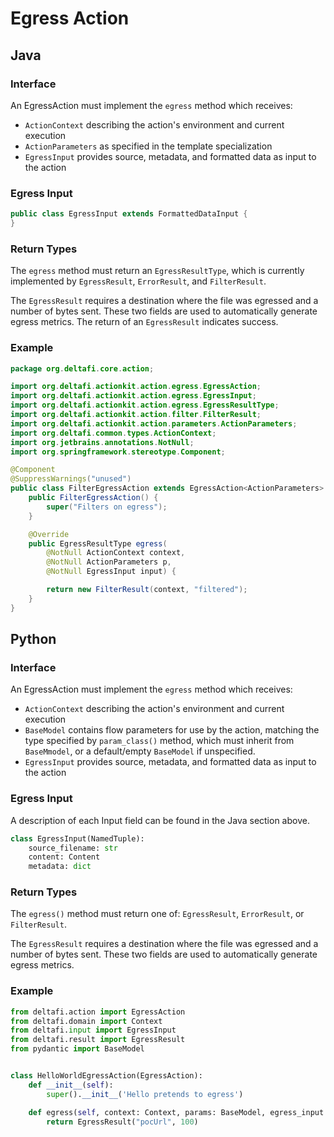 # Egress Action

## Java

### Interface

An EgressAction must implement the `egress` method which receives:
* `ActionContext` describing the action's environment and current execution
* `ActionParameters` as specified in the template specialization
* `EgressInput` provides source, metadata, and formatted data as input to the action

### Egress Input

```java
public class EgressInput extends FormattedDataInput {
}
```

### Return Types

The `egress` method must return an `EgressResultType`, which is currently implemented by `EgressResult`,  `ErrorResult`, and `FilterResult`.

The `EgressResult` requires a destination where the file was egressed and a number of bytes sent. These two fields are used to automatically generate egress metrics.
The return of an `EgressResult` indicates success.

### Example

```java
package org.deltafi.core.action;

import org.deltafi.actionkit.action.egress.EgressAction;
import org.deltafi.actionkit.action.egress.EgressInput;
import org.deltafi.actionkit.action.egress.EgressResultType;
import org.deltafi.actionkit.action.filter.FilterResult;
import org.deltafi.actionkit.action.parameters.ActionParameters;
import org.deltafi.common.types.ActionContext;
import org.jetbrains.annotations.NotNull;
import org.springframework.stereotype.Component;

@Component
@SuppressWarnings("unused")
public class FilterEgressAction extends EgressAction<ActionParameters> {
    public FilterEgressAction() {
        super("Filters on egress");
    }

    @Override
    public EgressResultType egress(
        @NotNull ActionContext context,
        @NotNull ActionParameters p,
        @NotNull EgressInput input) {

        return new FilterResult(context, "filtered");
    }
}
```
## Python

### Interface

An EgressAction must implement the `egress` method which receives:
* `ActionContext` describing the action's environment and current execution
* `BaseModel` contains flow parameters for use by the action, matching the type specified by `param_class()` method, which must inherit from `BaseMmodel`, or a default/empty `BaseModel` if unspecified.
* `EgressInput` provides source, metadata, and formatted data as input to the action

### Egress Input

A description of each Input field can be found in the Java section above.

```python
class EgressInput(NamedTuple):
    source_filename: str
    content: Content
    metadata: dict
```

### Return Types

The `egress()` method must return one of: `EgressResult`, `ErrorResult`, or `FilterResult`.

The `EgressResult` requires a destination where the file was egressed and a number of bytes sent. These two fields are used to automatically generate egress metrics.

### Example

```python
from deltafi.action import EgressAction
from deltafi.domain import Context
from deltafi.input import EgressInput
from deltafi.result import EgressResult
from pydantic import BaseModel


class HelloWorldEgressAction(EgressAction):
    def __init__(self):
        super().__init__('Hello pretends to egress')

    def egress(self, context: Context, params: BaseModel, egress_input: EgressInput):
        return EgressResult("pocUrl", 100)
```
